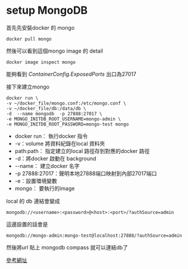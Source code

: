 # setup MongoDB

首先先安裝docker 的 mongo

```docker
docker pull mongo
```

然後可以看到這個mongo image 的 detail

```
docker image inspect mongo
```

能夠看到 _ContainerConfig.ExposedPorts_ 出口為27017

接下來建立mongo

```
docker run \
-v ~/docker_file/mongo.conf:/etc/mongo.conf \
-v ~/docker_file/db:/data/db \
-d  --name mongodb  -p 27888:27017 \
-e MONGO_INITDB_ROOT_USERNAME=mongo-admin \
-e MONGO_INITDB_ROOT_PASSWORD=mongo-test mongo
```

* docker run： 執行docker 指令
* \-v：volume 將資料紀錄在local 資料夾
* path:path： 指定建立的local 路徑存到對應的docker 路徑
* \-d：將docker 啟動在 background
* \--name： 建立docker 名字
* \-p 27888:27017：聲明本地27888端口映射到內部27017端口
* \-e：設置環境變數
* mongo： 要執行的image&#x20;

local 的 db 連結會變成

```
mongodb://<username>:<password>@<host>:<port>/?authSource=admin
```

這邊設置的話會是

```
mongodb://mongo-admin:mongo-test@localhost:27888/?authSource=admin
```

然後將url 貼上 mongodb compass 就可以連結db了

[參考網址](https://www.code4it.dev/blog/run-mongodb-on-docker)
